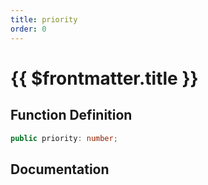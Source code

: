 ```yaml
---
title: priority
order: 0
---
```


# {{ $frontmatter.title }}

## Function Definition

```ts
public priority: number;
```

## Documentation

<!--@include: ./parts/priority.md-->
